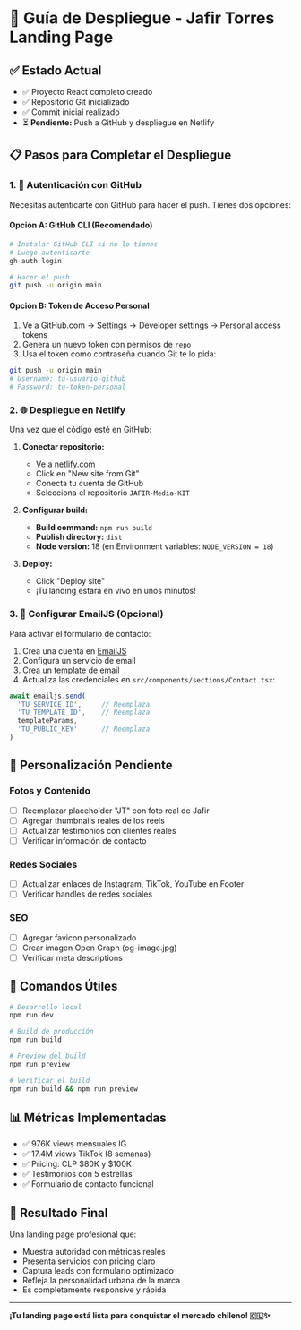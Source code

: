 # 🚀 Guía de Despliegue - Jafir Torres Landing Page

## ✅ Estado Actual
- ✅ Proyecto React completo creado
- ✅ Repositorio Git inicializado
- ✅ Commit inicial realizado
- ⏳ **Pendiente:** Push a GitHub y despliegue en Netlify

## 📋 Pasos para Completar el Despliegue

### 1. 🔐 Autenticación con GitHub
Necesitas autenticarte con GitHub para hacer el push. Tienes dos opciones:

#### Opción A: GitHub CLI (Recomendado)
```bash
# Instalar GitHub CLI si no lo tienes
# Luego autenticarte
gh auth login

# Hacer el push
git push -u origin main
```

#### Opción B: Token de Acceso Personal
1. Ve a GitHub.com → Settings → Developer settings → Personal access tokens
2. Genera un nuevo token con permisos de `repo`
3. Usa el token como contraseña cuando Git te lo pida:
```bash
git push -u origin main
# Username: tu-usuario-github
# Password: tu-token-personal
```

### 2. 🌐 Despliegue en Netlify

Una vez que el código esté en GitHub:

1. **Conectar repositorio:**
   - Ve a [netlify.com](https://netlify.com)
   - Click en "New site from Git"
   - Conecta tu cuenta de GitHub
   - Selecciona el repositorio `JAFIR-Media-KIT`

2. **Configurar build:**
   - **Build command:** `npm run build`
   - **Publish directory:** `dist`
   - **Node version:** 18 (en Environment variables: `NODE_VERSION = 18`)

3. **Deploy:**
   - Click "Deploy site"
   - ¡Tu landing estará en vivo en unos minutos!

### 3. 📧 Configurar EmailJS (Opcional)

Para activar el formulario de contacto:

1. Crea una cuenta en [EmailJS](https://emailjs.com)
2. Configura un servicio de email
3. Crea un template de email
4. Actualiza las credenciales en `src/components/sections/Contact.tsx`:

```typescript
await emailjs.send(
  'TU_SERVICE_ID',     // Reemplaza
  'TU_TEMPLATE_ID',    // Reemplaza  
  templateParams,
  'TU_PUBLIC_KEY'      // Reemplaza
)
```

## 🎨 Personalización Pendiente

### Fotos y Contenido
- [ ] Reemplazar placeholder "JT" con foto real de Jafir
- [ ] Agregar thumbnails reales de los reels
- [ ] Actualizar testimonios con clientes reales
- [ ] Verificar información de contacto

### Redes Sociales
- [ ] Actualizar enlaces de Instagram, TikTok, YouTube en Footer
- [ ] Verificar handles de redes sociales

### SEO
- [ ] Agregar favicon personalizado
- [ ] Crear imagen Open Graph (og-image.jpg)
- [ ] Verificar meta descriptions

## 🔧 Comandos Útiles

```bash
# Desarrollo local
npm run dev

# Build de producción
npm run build

# Preview del build
npm run preview

# Verificar el build
npm run build && npm run preview
```

## 📊 Métricas Implementadas

- ✅ 976K views mensuales IG
- ✅ 17.4M views TikTok (8 semanas)
- ✅ Pricing: CLP $80K y $100K
- ✅ Testimonios con 5 estrellas
- ✅ Formulario de contacto funcional

## 🎯 Resultado Final

Una landing page profesional que:
- Muestra autoridad con métricas reales
- Presenta servicios con pricing claro
- Captura leads con formulario optimizado
- Refleja la personalidad urbana de la marca
- Es completamente responsive y rápida

---

**¡Tu landing page está lista para conquistar el mercado chileno! 🇨🇱✨**
